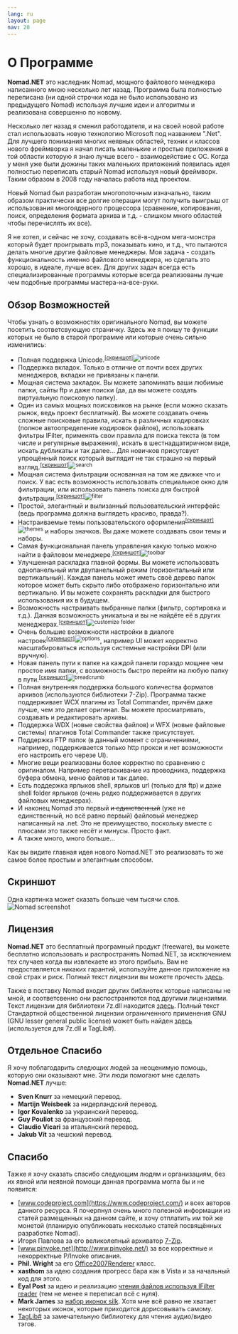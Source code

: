 ```yaml
---
lang: ru
layout: page
nav: 20
---
```

# О Программе

**Nomad.NET** это наследник Nomad, мощного файлового менеджера написанного мною несколько лет назад. Программа была полностью переписана (ни одной строчки кода не было использовано из предыдущего Nomad) используя лучшие идеи и алгоритмы и реализована совершенно по новому.

Несколько лет назад я сменил работодателя, и на своей новой работе стал использовать новую технологию Microsoft под названием ".Net". Для лучшего понимания многих неявных областей, техник и классов нового фреймворка я начал писать маленькие и простые приложения в той области которую я знаю лучше всего - взаимодействие с ОС. Когда у меня уже были дюжины таких маленьких приложений появилась идея полностью переписать старый Nomad используя новый фреймворк. Таким образом в 2008 году началась работа над проектом.

Новый Nomad был разработан многопоточным изначально, таким образом практически все долгие операции могут получить выигрыш от использования многоядерного процессора (сравнение, копирования, поиск, определения формата архива и т.д. - слишком много областей чтобы перечислять их все).

Я не хотел, и сейчас не хочу, создавать всё-в-одном мега-монстра который будет проигрывать mp3, показывать кино, и т.д., что пытаются делать многие другие файловые менеджеры. Моя задача - создать функциональность именно файлового менеджера, но сделать это хорошо, в идеале, лучше всех. Для других задач всегда есть специализированные программы которые всегда реализованы лучше чем подобные программы мастера-на-все-руки.

## Обзор Возможностей

Чтобы узнать о возможностях оригинального Nomad, вы можете посетить соответсвующую страничку. Здесь же я поишу те функции которых не было в старой программе или которые очень сильно изменились:

- Полная поддержка Unicode.<sup class='inline-screenshot'>[[скриншот]](/assets/images/unicode.png)![unicode](/assets/images/unicode.png)</sup>
- Поддержка вкладок. Только в отличие от почти всех других менеджеров, вкладки не привязаны к панели.
- Мощная система закладок. Вы можете запоминать ваши любимые папки, сайты ftp и даже поиски (да, да вы можете создать виртуальную поисковую папку).
- Один из самых мощных поисковиков на рынке (если можно сказать рынок, ведь проект бесплатный). Вы можете создавать очень сложные поисковые правила, искать в различных кодировках (полное автоопределение кодировок файлов), использовать фильтры IFilter, применять свои правила для поиска текста (в том числе и регулярные выражения), искать в шестнадцатиричном виде, искать дубликаты и так далее... Для новичков присутсвует упрощённый поиск который выглядит не так страшно на первый взгляд.<sup class='inline-screenshot'>[[скриншот]](/ru/assets/images/search-ru.gif)![search](/ru/assets/images/search-ru.gif)</sup>
- Мощная система фильтрации основанная на том же движке что и поиск. У вас есть возможность использовать специальное окно для фильтрации, или использовать панель поиска для быстрой фильтрации.<sup class='inline-screenshot'>[[скриншот]](/ru/assets/images/filter-ru.gif)![filter](/ru/assets/images/filter-ru.gif)</sup>
- Простой, элегантный и вылизанный пользовательский интерфейс (ведь программа должна выглядеть красиво, правда?).
- Настраиваемые темы пользовательского оформления<sup class='inline-screenshot'>[[скриншот]](/ru/assets/images/themes-ru.png)![themes](/ru/assets/images/themes-ru.png)</sup> и наборы значков. Вы даже можете создавать свои темы и наборы.
- Самая функциональная панель управления какую только можно найти в файловом менеджере.<sup class='inline-screenshot'>[[скриншот]](/ru/assets/images/toolbar-ru.png)![toolbar](/ru/assets/images/toolbar-ru.png)</sup>
- Улучшенная раскладка главной формы. Вы можете использовать однопанельный или двупанельный режим (горизонтальный или вертикальный). Каждая панель может иметь своё дерево папок которое может быть скрыто либо отображено горизонтально или вертикально. И вы можете сохранять раскладки для быстрого использования их в будущем.
- Возможность настраивать выбранные папки (фильтр, сортировка и т.д.). Данная возможность уникальна и вы не найдёте её в других менеджерах.<sup class='inline-screenshot'>[[скриншот]](/ru/assets/images/customize-folder-ru.png)![customize folder](/ru/assets/images/customize-folder-ru.png)</sup>
- Очень большие возможности настройки в диалоге настроек<sup class='inline-screenshot'>[[скриншот]](/ru/assets/images/options-ru.png)![options](/ru/assets/images/options-ru.png)</sup>, например UI может корректно масштабироваться используя системные настройки DPI (или вручную).
- Новая панель пути к папке на каждой панели гораздо мощнее чем простое имя папки, с возможность быстро перейти на любую папку в пути.<sup class='inline-screenshot'>[[скриншот]](/assets/images/breadcrumb.png)![breadcrumb](/assets/images/breadcrumb.png)</sup>
- Полная внутренняя поддержка большого количества форматов архивов (используются библиотеки 7-Zip). Программа также поддерживает WCX плагины из Total Commander, причём даже лучше, чем это делает оригинал. Вы можете просматривать, создавать и редактировать архивы.
- Поддержка WDX (новые свойства файлов) и WFX (новые файловые системы) плагинов Total Commander также присутствует.
- Поддержка FTP папок (в данный момент с ограничениями, например, поддерживается только http прокси и нет возможности его настроить его черезе UI).
- Многие вещи реализованы более корректно по сравнению с оригиналом. Например перетаскивание из проводника, поддержка буфера обмена, меню файлов и так далее.
- Есть поддержка ярлыков shell, ярлыков url (только для ftp) и даже shell folder ярлыков (очень редко поддерживается в других файловых менеджерах).
- И наконец Nomad это первый ~~и единственный~~ (уже не единственный, но всё равно первый) файловый менеджер написанный на .net. Это не преимущество, поскольку вместе с плюсами это также несёт и минусы. Просто факт.
- А также много, много больше...

Как вы видите главная идея нового Nomad.NET это реализовать то же самое более простым и элегантным способом.

## Скриншот

Одна картинка может сказать больше чем тысячи слов.
![Nomad screenshot](/ru/assets/images/nomad-shot-ru.png)

## Лицензия

**Nomad.NET** это бесплатный програмный продукт (freeware), вы можете бесплатно использовать и распространять Nomad.NET, за исключением тех случаев когда вы извлекаете из этого прибыль. Вам не предоставляется никаких гарантий, используйте данное приложение на свой страх и риск. Полный текст лицензии вы можете прочесть [здесь](license.txt).

Также в поставку Nomad входит других библиотек которые написаны не мной, и соответсвенно они распостраняются под другими лицензиями. Текст лицензии для библиотеки 7z.dll находится [здесь](7z-license.txt). Полный текст Стандартной общественной лицензии ограниченного применения GNU (GNU lesser general public license) может быть найден [здесь](copying.txt) (используется для 7z.dll и TagLib#).

## Отдельное Спасибо

Я хочу поблагодарить следющих людей за неоценимую помощь, которую они оказывают мне. Эти люди помогают мне сделать **Nomad.NET** лучше:
- **Sven Knurr** за немецкий перевод.
- **Martijn Weisbeek** за нидерландский перевод.
- **Igor Kovalenko** за украинский перевод.
- **Guy Pouliot** за французский перевод.
- **Claudio Vicari** за итальянский перевод.
- **Jakub Vít** за чешский перевод.

## Спасибо

Тажке я хочу сказать спасибо следующим людям и организациям, без их явной или неявной помощи данная программа могла бы и не появится:

- [www.codeproject.com](https://www.codeproject.com/) и всех авторов данного ресурса. Я почерпнул очень много полезной информации из статей размещенных на данном сайте, и хочу отплатить им той же монетой (планирую опубликовать несколько статей посвящённых разработке Nomad).
- Игоря Павлова за его великолепный архиватор [7-Zip](https://www.7-zip.org/).
- [www.pinvoke.net](http://www.pinvoke.net/) за все корректные и некорректные P/Invoke описания.
- **Phil. Wright** за его [Office2007Renderer](https://www.codeproject.com/Articles/16666/Office-2007-ToolStrip-Renderer) класс.
- **xasthom** за идею создания прогресс бара как в Vista и за начальный код для этого.
- **Eyal Post** за идею и реализацию [чтения файлов используя IFilter reader](https://www.codeproject.com/Articles/13391/Using-IFilter-in-C) (тем не менее я переписал всё с нуля).
- **Mark James** за [набор иконок silk](http://www.famfamfam.com/). Хотя мне всё равно не хватает некоторых иконок, которые приходится дорисовывать самому.
- [TagLib#](https://github.com/mono/taglib-sharp/) за замечательную библиотеку для чтения аудио/видео тэгов.
